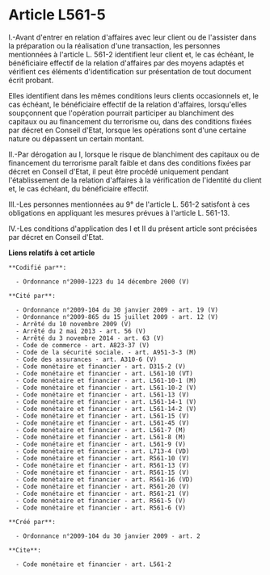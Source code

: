 # Article L561-5

I.-Avant d'entrer en relation d'affaires avec leur client ou de l'assister dans la préparation ou la réalisation d'une
transaction, les personnes mentionnées à l'article L. 561-2 identifient leur client et, le cas échéant, le bénéficiaire
effectif de la relation d'affaires par des moyens adaptés et vérifient ces éléments d'identification sur présentation de tout
document écrit probant. 

Elles identifient dans les mêmes conditions leurs clients occasionnels et, le cas échéant, le bénéficiaire effectif de la
relation d'affaires, lorsqu'elles soupçonnent que l'opération pourrait participer au blanchiment des capitaux ou au
financement du terrorisme ou, dans des conditions fixées par décret en Conseil d'Etat, lorsque les opérations sont d'une
certaine nature ou dépassent un certain montant. 

II.-Par dérogation au I, lorsque le risque de blanchiment des capitaux ou de financement du terrorisme paraît faible et dans
des conditions fixées par décret en Conseil d'Etat, il peut être procédé uniquement pendant l'établissement de la relation
d'affaires à la vérification de l'identité du client et, le cas échéant, du bénéficiaire effectif. 

III.-Les personnes mentionnées au 9° de l'article L. 561-2 satisfont à ces obligations en appliquant les mesures prévues à
l'article L. 561-13. 

IV.-Les conditions d'application des I et II du présent article sont précisées par décret en Conseil d'Etat.

**Liens relatifs à cet article**

	**Codifié par**:

	  - Ordonnance n°2000-1223 du 14 décembre 2000 (V)

	**Cité par**:

	  - Ordonnance n°2009-104 du 30 janvier 2009 - art. 19 (V)
	  - Ordonnance n°2009-865 du 15 juillet 2009 - art. 12 (V)
	  - Arrêté du 10 novembre 2009 (V)
	  - Arrêté du 2 mai 2013 - art. 56 (V)
	  - Arrêté du 3 novembre 2014 - art. 63 (V)
	  - Code de commerce - art. A823-37 (V)
	  - Code de la sécurité sociale. - art. A951-3-3 (M)
	  - Code des assurances - art. A310-6 (V)
	  - Code monétaire et financier - art. D315-2 (V)
	  - Code monétaire et financier - art. L561-10 (VT)
	  - Code monétaire et financier - art. L561-10-1 (M)
	  - Code monétaire et financier - art. L561-10-2 (V)
	  - Code monétaire et financier - art. L561-13 (V)
	  - Code monétaire et financier - art. L561-14-1 (V)
	  - Code monétaire et financier - art. L561-14-2 (V)
	  - Code monétaire et financier - art. L561-15 (V)
	  - Code monétaire et financier - art. L561-45 (V)
	  - Code monétaire et financier - art. L561-7 (M)
	  - Code monétaire et financier - art. L561-8 (M)
	  - Code monétaire et financier - art. L561-9 (V)
	  - Code monétaire et financier - art. L713-4 (VD)
	  - Code monétaire et financier - art. R561-10 (V)
	  - Code monétaire et financier - art. R561-13 (V)
	  - Code monétaire et financier - art. R561-15 (V)
	  - Code monétaire et financier - art. R561-16 (VD)
	  - Code monétaire et financier - art. R561-20 (V)
	  - Code monétaire et financier - art. R561-21 (V)
	  - Code monétaire et financier - art. R561-5 (V)
	  - Code monétaire et financier - art. R561-6 (V)

	**Créé par**:

	  - Ordonnance n°2009-104 du 30 janvier 2009 - art. 2

	**Cite**:

	  - Code monétaire et financier - art. L561-2

